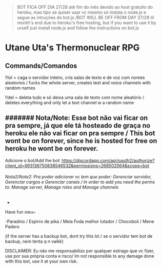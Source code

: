 > BOT FICA OFF DIA 27/28 até fim do mês devido ao host gratuito do heroku, mas tipo se quiser usar vc mesmo só instala o node.js e segue as intruções do bot.js /BOT WILL BE OFF FROM DAY 27/28 til month's end due to heroku's free hosting, but if you want to use it by urself just install node.js and follow the instructions on bot.js



# Utane Uta's Thermonuclear RPG

## Commands/Comandos

!!lol = caga o servidor inteiro, cria salas de texto e de voz com nomes aleatorios / fucks the whole server, creates text and voice channels with random names

!!del = deleta tudo e só deixa uma sala de texto com nome aleatório / deletes everything and only let a text channel w a random name


####### Nota/Note: Esse bot não vai ficar on pra sempre, já que ele tá hosteado de graça no heroku ele não vai ficar on pra sempre / This bot wont be on forever, since he is hosted for free on heroku he wont be on forever.
-

Adicione o bot/Add the bot: https://discordapp.com/api/oauth2/authorize?client_id=693136750838546532&permissions=268502064&scope=bot

###### Nota2/Note2: Pra poder adicionar vc tem que poder: Gerenciar servidor, Gerenciar cargos e Gerenciar canais / In order to add you need the perms to: Manage server, Manage roles and Manage channels
-


Have fun owu~

-Paradino / Espirro de pika / Meia Foda melhor lutador / Chocoboii / Mene Padero

(if the server has a backup bot, dont try this lol / se o servidor tem bot de backup, nem tenta q n vaikk)

DISCLAIMER: Eu não me responsabilizo por qualquer estrago que vc fizer, use por sua própria conta e risco/ Im not responsible to any damage done with this bot, use it at your own risk.
